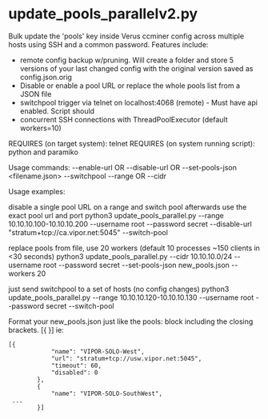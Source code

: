 # update_pools_parallelv2.py
Bulk update the 'pools' key inside Verus ccminer config across multiple hosts using SSH and a common password. Features include:
 - remote config backup w/pruning. Will create a folder and store 5 versions of your last changed config with the original version saved as config.json.orig
 - Disable or enable a pool URL or replace the whole pools list from a JSON file
 - switchpool trigger via telnet on localhost:4068 (remote) - Must have api enabled. Script should
 - concurrent SSH connections with ThreadPoolExecutor (default workers=10)

REQUIRES (on target system): telnet
REQUIRES (on system running script): python and paramiko

Usage commands:
--enable-url OR
    --disable-url OR
        --set-pools-json <filename.json>
--switchpool
--range OR
    --cidr 

Usage examples:

   disable a single pool URL on a range and switch pool afterwards
    use the exact pool url and port
  python3 update_pools_parallel.py --range 10.10.10.100-10.10.10.200 --username root --password secret --disable-url "stratum+tcp://ca.vipor.net:5045" --switch-pool

   replace pools from file, use 20 workers (default 10 processes ~150 clients in <30 seconds)
  python3 update_pools_parallel.py --cidr 10.10.10.0/24 --username root --password secret --set-pools-json new_pools.json --workers 20

   just send switchpool to a set of hosts (no config changes)
  python3 update_pools_parallel.py --range 10.10.10.120-10.10.10.130 --username root --password secret --switch-pool

Format your new_pools.json just like the pools: block including the closing brackets. [{ }] ie:
````
[{
            "name": "VIPOR-SOLO-West",
            "url": "stratum+tcp://usw.vipor.net:5045",
            "timeout": 60,
            "disabled": 0
        },
        {
            "name": "VIPOR-SOLO-SouthWest",
 ...
        }]
````
